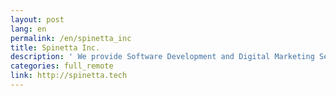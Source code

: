 ```yaml
---
layout: post
lang: en
permalink: /en/spinetta_inc
title: Spinetta Inc.
description: ' We provide Software Development and Digital Marketing Services in Fukuoka. '
categories: full_remote
link: http://spinetta.tech
---
```

